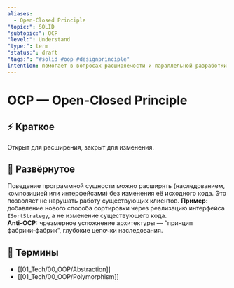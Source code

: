 ```yaml
---
aliases:
  - Open-Closed Principle
"topic:": SOLID
"subtopic:": OCP
"level:": Understand
"type:": term
"status:": draft
"tags:": "#solid #oop #designprinciple"
intention: помогает в вопросах расширяемости и параллельной разработки
---
```

# OCP — Open-Closed Principle

## ⚡ Краткое
Открыт для расширения, закрыт для изменения.

## 📖 Развёрнутое
Поведение программной сущности можно расширять (наследованием, композицией или интерфейсами) без изменения её исходного кода. Это позволяет не нарушать работу существующих клиентов.
**Пример:** добавление нового способа сортировки через реализацию интерфейса `ISortStrategy`, а не изменение существующего кода.  
**Anti-OCP:** чрезмерное усложнение архитектуры — “принцип фабрики‑фабрик”, глубокие цепочки наследования.

## 📝 Термины
- [[01_Tech/00_OOP/Abstraction]]
- [[01_Tech/00_OOP/Polymorphism]]